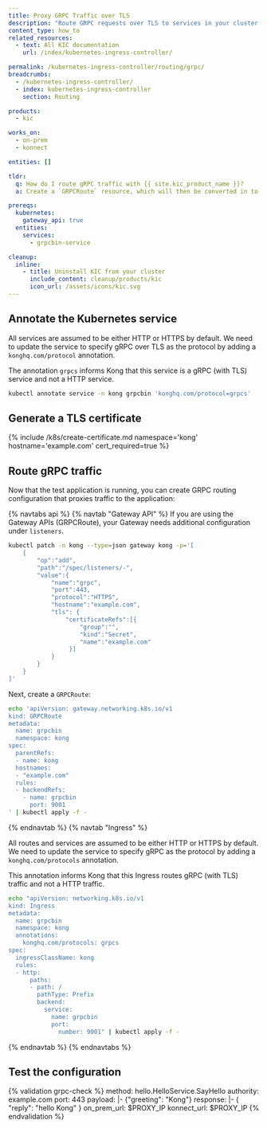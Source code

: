 ```yaml
---
title: Proxy GRPC Traffic over TLS
description: "Route GRPC requests over TLS to services in your cluster using GRPCRoute"
content_type: how_to
related_resources:
  - text: All KIC documentation
    url: /index/kubernetes-ingress-controller/

permalink: /kubernetes-ingress-controller/routing/grpc/
breadcrumbs:
  - /kubernetes-ingress-controller/
  - index: kubernetes-ingress-controller
    section: Routing

products:
  - kic

works_on:
  - on-prem
  - konnect

entities: []

tldr:
  q: How do I route gRPC traffic with {{ site.kic_product_name }}?
  a: Create a `GRPCRoute` resource, which will then be converted in to a {{ site.base_gateway }} Service and Route

prereqs:
  kubernetes:
    gateway_api: true
  entities:
    services:
      - grpcbin-service

cleanup:
  inline:
    - title: Uninstall KIC from your cluster
      include_content: cleanup/products/kic
      icon_url: /assets/icons/kic.svg
---
```


## Annotate the Kubernetes service

All services are assumed to be either HTTP or HTTPS by default. We need to update the service to specify gRPC over TLS as the protocol by adding a `konghq.com/protocol` annotation.

The annotation `grpcs` informs Kong that this service is a gRPC (with TLS) service and not a HTTP service.

```bash
kubectl annotate service -n kong grpcbin 'konghq.com/protocol=grpcs'
```

## Generate a TLS certificate

{% include /k8s/create-certificate.md namespace='kong' hostname='example.com' cert_required=true %}

## Route gRPC traffic

Now that the test application is running, you can create GRPC routing configuration that
proxies traffic to the application:

{% navtabs api %}
{% navtab "Gateway API" %}
If you are using the Gateway APIs (GRPCRoute), your Gateway needs additional configuration under `listeners`.

```bash
kubectl patch -n kong --type=json gateway kong -p='[
    {
        "op":"add",
        "path":"/spec/listeners/-",
        "value":{
            "name":"grpc",
            "port":443,
            "protocol":"HTTPS",
            "hostname":"example.com",
            "tls": {
                "certificateRefs":[{
                    "group":"",
                    "kind":"Secret",
                    "name":"example.com"
                 }]
            }
        }
    }
]'
```

Next, create a `GRPCRoute`:

```bash
echo 'apiVersion: gateway.networking.k8s.io/v1
kind: GRPCRoute
metadata:
  name: grpcbin
  namespace: kong
spec:
  parentRefs:
  - name: kong
  hostnames:
  - "example.com"
  rules:
  - backendRefs:
    - name: grpcbin
      port: 9001
' | kubectl apply -f -
```

{% endnavtab %}
{% navtab "Ingress" %}

All routes and services are assumed to be either HTTP or HTTPS by default. We need to update the service to specify gRPC as the protocol by adding a `konghq.com/protocols` annotation.

This annotation informs Kong that this Ingress routes gRPC (with TLS) traffic and not a HTTP traffic.

```bash
echo "apiVersion: networking.k8s.io/v1
kind: Ingress
metadata:
  name: grpcbin
  namespace: kong
  annotations:
    konghq.com/protocols: grpcs
spec:
  ingressClassName: kong
  rules:
  - http:
      paths:
      - path: /
        pathType: Prefix
        backend:
          service:
            name: grpcbin
            port:
              number: 9001" | kubectl apply -f -
```
{% endnavtab %}
{% endnavtabs %}

## Test the configuration

{% validation grpc-check %}
method: hello.HelloService.SayHello
authority: example.com
port: 443
payload: |-
  {"greeting": "Kong"}
response: |-
  {
    "reply": "hello Kong"
  }
on_prem_url: $PROXY_IP
konnect_url: $PROXY_IP
{% endvalidation %}
